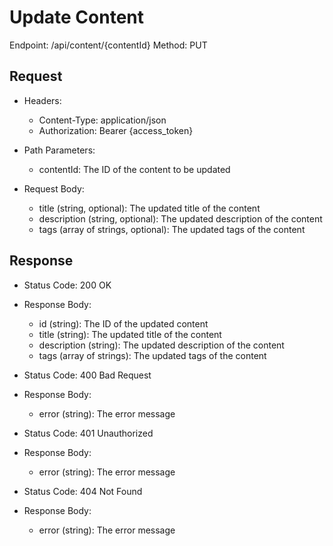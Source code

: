 
# Update Content

Endpoint: /api/content/{contentId}
Method: PUT

## Request
- Headers:
  - Content-Type: application/json
  - Authorization: Bearer {access_token}

- Path Parameters:
  - contentId: The ID of the content to be updated

- Request Body:
  - title (string, optional): The updated title of the content
  - description (string, optional): The updated description of the content
  - tags (array of strings, optional): The updated tags of the content

## Response
- Status Code: 200 OK
- Response Body:
  - id (string): The ID of the updated content
  - title (string): The updated title of the content
  - description (string): The updated description of the content
  - tags (array of strings): The updated tags of the content

- Status Code: 400 Bad Request
- Response Body:
  - error (string): The error message

- Status Code: 401 Unauthorized
- Response Body:
  - error (string): The error message

- Status Code: 404 Not Found
- Response Body:
  - error (string): The error message

